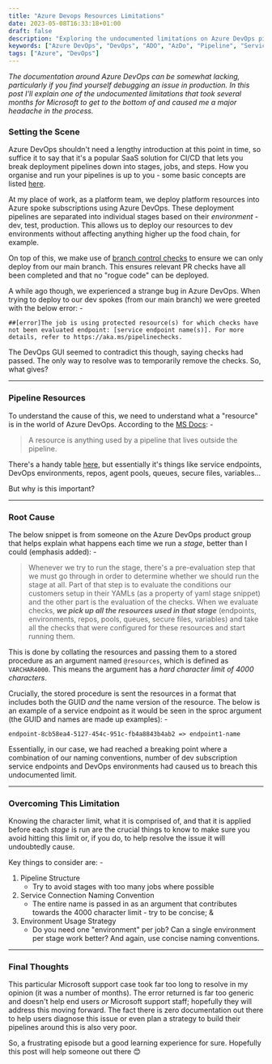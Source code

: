 ```yaml
---
title: "Azure Devops Resources Limitations"
date: 2023-05-08T16:33:18+01:00
draft: false
description: "Exploring the undocumented limitations on Azure DevOps pipeline resources"
keywords: ["Azure DevOps", "DevOps", "ADO", "AzDo", "Pipeline", "Service Connections", "Checks"]
tags: ["Azure", "DevOps"]
---
```


_The documentation around Azure DevOps can be somewhat lacking, particularly if you find yourself debugging an issue in production. In this post I'll explain one of the undocumented limitations that took several months for Microsoft to get to the bottom of and caused me a major headache in the process._

### Setting the Scene

Azure DevOps shouldn't need a lengthy introduction at this point in time, so suffice it to say that it's a popular SaaS solution for CI/CD that lets you break deployment pipelines down into stages, jobs, and steps.  How you organise and run your pipelines is up to you - some basic concepts are listed [here](https://learn.microsoft.com/en-us/azure/devops/pipelines/get-started/key-pipelines-concepts?view=azure-devops).

At my place of work, as a platform team, we deploy platform resources into Azure spoke subscriptions using Azure DevOps.  These deployment pipelines are separated into individual stages based on their _environment_ - dev, test, production.  This allows us to deploy our resources to dev environments without affecting anything higher up the food chain, for example.

On top of this, we make use of [branch control checks](https://learn.microsoft.com/en-us/azure/devops/pipelines/process/approvals?view=azure-devops&tabs=check-pass#branch-control) to ensure we can only deploy from our main branch.  This ensures relevant PR checks have all been completed and that no "rogue code" can be deployed.

A while ago though, we experienced a strange bug in Azure DevOps.  When trying to deploy to our dev spokes (from our main branch) we were greeted with the below error: -

`##[error]The job is using protected resource(s) for which checks have not been evaluated endpoint: [service endpoint name(s)]. For more details, refer to https://aka.ms/pipelinechecks.`

The DevOps GUI seemed to contradict this though, saying checks had passed.  The only way to resolve was to temporarily remove the checks.  So, what gives?

---
### Pipeline Resources

To understand the cause of this, we need to understand what a "resource" is in the world of Azure DevOps.  According to the [MS Docs](https://learn.microsoft.com/en-us/azure/devops/pipelines/process/about-resources?view=azure-devops&tabs=yaml): -

> A resource is anything used by a pipeline that lives outside the pipeline.

There's a handy table [here](https://learn.microsoft.com/en-us/azure/devops/pipelines/process/about-resources?view=azure-devops&tabs=yaml#use-resources-to-enhance-security), but essentially it's things like service endpoints, DevOps environments, repos, agent pools, queues, secure files, variables...

But why is this important?

---
### Root Cause

The below snippet is from someone on the Azure DevOps product group that helps explain what happens each time we run a _stage_, better than I could (emphasis added): -

> Whenever we try to run the stage, there's a pre-evaluation step that we must go through in order to determine whether we should run the stage at all. Part of that step is to evaluate the conditions our customers setup in their YAMLs (as a property of yaml stage snippet) and the other part is the evaluation of the checks. When we evaluate checks, __*we pick up all the resources used in that stage*__ (endpoints, environments, repos, pools, queues, secure files, variables) and take all the checks that were configured for these resources and start running them.

This is done by collating the resources and passing them to a stored procedure as an argument named `@resources`, which is defined as `VARCHAR4000`.  This means the argument has a _hard character limit of 4000 characters_.

Crucially, the stored procedure is sent the resources in a format that includes both the GUID _and_ the name version of the resource.  The below is an example of a service endpoint as it would be seen in the sproc argument (the GUID and names are made up examples): -

`endpoint-8cb58ea4-5127-454c-951c-fb4a8843b4ab2 => endpoint1-name`

Essentially, in our case, we had reached a breaking point where a combination of our naming conventions, number of dev subscription service endpoints and DevOps environments had caused us to breach this undocumented limit.

---
### Overcoming This Limitation

Knowing the character limit, what it is comprised of, and that it is applied before each _stage_ is run are the crucial things to know to make sure you avoid hitting this limit or, if you do, to help resolve the issue it will undoubtedly cause.

Key things to consider are: -

1. Pipeline Structure
   - Try to avoid stages with too many jobs where possible
2. Service Connection Naming Convention
   - The entire name is passed in as an argument that contributes towards the 4000 character limit - try to be concise; &
3. Environment Usage Strategy
   - Do you need one "environment" per job?  Can a single environment per stage work better?  And again, use concise naming conventions.

---
### Final Thoughts

This particular Microsoft support case took far too long to resolve in my opinion (it was a number of months).  The error returned is far too generic and doesn't help end users _or_ Microsoft support staff; hopefully they will address this moving forward.  The fact there is zero documentation out there to help users diagnose this issue or even plan a strategy to build their pipelines around this is also very poor.

So, a frustrating episode but a good learning experience for sure.  Hopefully this post will help someone out there 😊